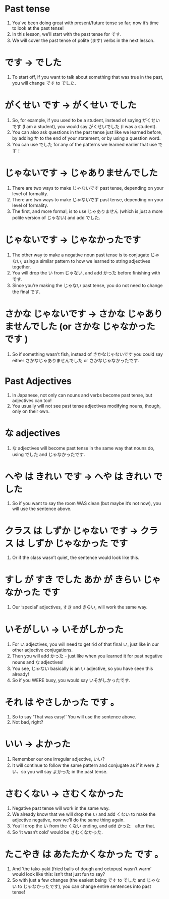 # Past tense

1. You’ve been doing great with present/future tense so far; now it’s time to look at the past tense!
2. In this lesson, we’ll start with the past tense for です.
3. We will cover the past tense of polite (ます) verbs in the next lesson.

# です → でした     

1. To start off, if you want to talk about something that was true in the past, you will change です to でした.

# がくせい  です → がくせい でした

1. So, for example, if you used to be a student, instead of saying がくせいです (I am a student), you would say がくせいでした (I was a student).
2. You can also ask questions in the past tense just like we learned before, by adding か to the end of your statement, or by using a question word.
3. You can use でした for any of the patterns we learned earlier that use です！

# じゃないです → じゃありませんでした

1. There are two ways to make じゃないです past tense, depending on your level of formality.
2. There are two ways to make じゃないです past tense, depending on your level of formality.
3. The first, and more formal, is to use じゃありません (which is just a more polite version of じゃない) and add でした.

# じゃないです → じゃなかったです

1. The other way to make a negative noun past tense is to conjugate じゃない, using a similar pattern to how we learned to string adjectives together.
2. You will drop the い from じゃない, and add かった before finishing with です.
3. Since you’re making the じゃない past tense, you do not need to change the final です.

# さかな  じゃないです → さかな  じゃありませんでした  (or さかな  じゃなかったです )

1. So if something wasn’t fish, instead of さかなじゃないです you could say either さかなじゃありませんでした or さかなじゃなかったです.

# Past Adjectives

1. In Japanese, not only can nouns and verbs become past tense, but adjectives can too!
2. You usually will not see past tense adjectives modifying nouns, though, only on their own.

# な adjectives

1. な adjectives will become past tense in the same way that nouns do, using でした and じゃなかったです.

# へや  は  きれい  です → へや  は  きれい  でした

1. So if you want to say the room WAS clean (but maybe it’s not now), you will use the sentence above.

# クラス  は  しずか  じゃない  です →  クラス  は  しずか  じゃなかった  です

1. Or if the class wasn’t quiet, the sentence would look like this.

# すし  が  すき  でした  あか  が  きらい  じゃなかった  です

1. Our ‘special’ adjectives, すき and きらい, will work the same way.

# いそがしい → いそがしかった

1. For い adjectives, you will need to get rid of that final い, just like in our other adjective conjugations.
2. Then you will add かった - just like when you learned it for past negative nouns and な adjectives!
3. You see, じゃない basically is an い adjective, so you have seen this already!
4. So if you WERE busy, you would say いそがしかったです.

# それ  は  やさしかった  です 。

1. So to say ‘That was easy!’ You will use the sentence above.
2. Not bad, right?

# いい → よかった

1. Remember our one irregular adjective, いい?
2. It will continue to follow the same pattern and conjugate as if it were よい、so you will say よかった in the past tense.

# さむくない → さむくなかった

1. Negative past tense will work in the same way.
2. We already know that we will drop the い and add くない to make the adjective negative, now we’ll do the same thing again.
3. You’ll drop the い from the くない ending, and add かった　after that.
4. So ‘It  wasn’t cold’ would be さむくなかった.

#  たこやき  は  あたたかくなかった  です 。

1. And ‘the tako-yaki (fried balls of dough and octopus) wasn’t warm’ would look like this: isn’t that just fun to say?
2. So with just a few changes (the easiest being です to でした and じゃない to じゃなかったです), you can change entire sentences into past tense!